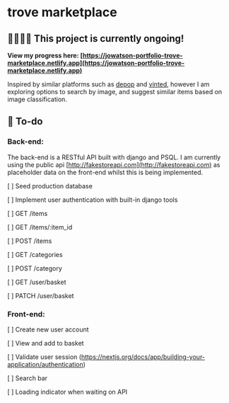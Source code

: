 # trove marketplace

## 👷🏻‍♀️🔨 **This project is currently ongoing!**

**View my progress here: [https://jowatson-portfolio-trove-marketplace.netlify.app](https://jowatson-portfolio-trove-marketplace.netlify.app)**

Inspired by similar platforms such as [depop](https://www.depop.com/gb/) and
[vinted](https://www.vinted.co.uk), however I am exploring options to search by
image, and suggest similar items based on image classification.

## 📝 To-do
### Back-end:

The back-end is a RESTful API built with django and PSQL. I am currently using the public api
[http://fakestoreapi.com](http://fakestoreapi.com) as placeholder data on the
front-end whilst this is being implemented.

[ ] Seed production database

[ ] Implement user authentication with built-in django tools

[ ] GET /items

[ ] GET /items/:item_id

[ ] POST /items

[ ] GET /categories

[ ] POST /category

[ ] GET /user/basket

[ ] PATCH /user/basket

### Front-end:

[ ] Create new user account 

[ ] View and add to basket

[ ] Validate user session (https://nextjs.org/docs/app/building-your-application/authentication)

[ ] Search bar

[ ] Loading indicator when waiting on API 


